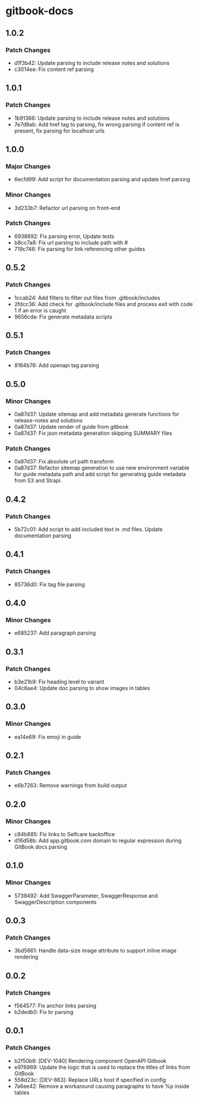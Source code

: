 # gitbook-docs

## 1.0.2

### Patch Changes

- d1f3b42: Update parsing to include release notes and solutions
- c3014ee: Fix content ref parsing

## 1.0.1

### Patch Changes

- 1b91366: Update parsing to include release notes and solutions
- 7e7d8ab: Add href tag to parsing, fix wrong parsing if content ref is present, fix parsing for localhost urls

## 1.0.0

### Major Changes

- 6ecfd99: Add script for documentation parsing and update href parsing

### Minor Changes

- 3d233b7: Refactor url parsing on front-end

### Patch Changes

- 6938692: Fix parsing error, Update tests
- b8cc7a8: Fix url parsing to include path with #
- 719c746: Fix parsing for link referencing other guides

## 0.5.2

### Patch Changes

- 1ccab24: Add filters to filter out files from .gitbook/includes
- 2fdcc36: Add check for .gitbook/include files and process exit with code 1 if an error is caught
- 9656cda: Fix generate metadata scripts

## 0.5.1

### Patch Changes

- 8164b76: Add openapi tag parsing

## 0.5.0

### Minor Changes

- 0a87d37: Update sitemap and add metadata generate functions for release-notes and solutions
- 0a87d37: Update render of guide from gitbook
- 0a87d37: Fix json metadata generation skipping SUMMARY files

### Patch Changes

- 0a87d37: Fix absolute url path transform
- 0a87d37: Refactor sitemap generation to use new environment variable for guide metadata path and add script for generating guide metadata from S3 and Strapi.

## 0.4.2

### Patch Changes

- 5b72c01: Add script to add included text in .md files. Update documentation parsing

## 0.4.1

### Patch Changes

- 85736d0: Fix tag file parsing

## 0.4.0

### Minor Changes

- e685237: Add paragraph parsing

## 0.3.1

### Patch Changes

- b3e21b9: Fix heading level to variant
- 04c6ae4: Update doc parsing to show images in tables

## 0.3.0

### Minor Changes

- ea14e69: Fix emoji in guide

## 0.2.1

### Patch Changes

- e6b7263: Remove warnings from build output

## 0.2.0

### Minor Changes

- c84b885: Fix links to Selfcare backoffice
- d16d58b: Add app.gitbook.com domain to regular expression during GitBook docs parsing

## 0.1.0

### Minor Changes

- 5739492: Add SwaggerParameter, SwaggerResponse and SwaggerDescription components

## 0.0.3

### Patch Changes

- 3bd5661: Handle data-size image attribute to support inline image rendering

## 0.0.2

### Patch Changes

- f564577: Fix anchor links parsing
- b2dedb0: Fix br parsing

## 0.0.1

### Patch Changes

- b2f50b8: [DEV-1040] Rendering component OpenAPI Gitbook
- e976969: Update the logic that is used to replace the titles of links from GitBook
- 558d23c: [DEV-863]: Replace URLs host if specified in config
- 7a6ee42: Remove a workaround causing paragraphs to have %p inside tables
